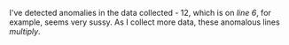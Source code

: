I've detected anomalies in the data collected - 12, which is on _line 6_, for example, seems very sussy. As I collect more data, these anomalous lines _multiply_.
